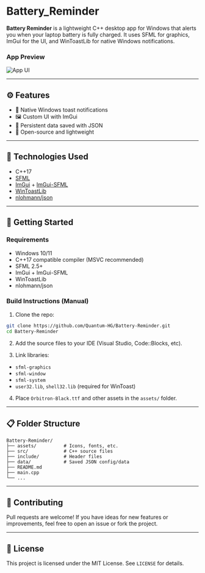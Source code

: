 # Battery_Reminder

**Battery Reminder** is a lightweight C++ desktop app for Windows that alerts you when your laptop battery is fully charged. It uses SFML for graphics, ImGui for the UI, and WinToastLib for native Windows notifications.

### App Preview
![App UI](media/preview.gif)

---

## ⚙️ Features

* 🔔 Native Windows toast notifications
* 🖼️ Custom UI with ImGui
* 📆 Persistent data saved with JSON
* 🔎 Open-source and lightweight

---

## 🌮 Technologies Used

* C++17
* [SFML](https://www.sfml-dev.org/)
* [ImGui](https://github.com/ocornut/imgui) + [ImGui-SFML](https://github.com/eliasdaler/imgui-sfml)
* [WinToastLib](https://github.com/mohabouje/WinToast)
* [nlohmann/json](https://github.com/nlohmann/json)

---

## 🚀 Getting Started

### Requirements

* Windows 10/11
* C++17 compatible compiler (MSVC recommended)
* SFML 2.5+
* ImGui + ImGui-SFML
* WinToastLib
* nlohmann/json

### Build Instructions (Manual)

1. Clone the repo:

```bash
git clone https://github.com/Quantum-HG/Battery-Reminder.git
cd Battery-Reminder
```

2. Add the source files to your IDE (Visual Studio, Code::Blocks, etc).

3. Link libraries:

* `sfml-graphics`
* `sfml-window`
* `sfml-system`
* `user32.lib`, `shell32.lib` (required for WinToast)

4. Place `Orbitron-Black.ttf` and other assets in the `assets/` folder.

---

## 📋 Folder Structure

```
Battery-Reminder/
├── assets/          # Icons, fonts, etc.
├── src/             # C++ source files
├── include/         # Header files
├── data/            # Saved JSON config/data
├── README.md
├── main.cpp
└── ...
```

---

## 🎉 Contributing

Pull requests are welcome! If you have ideas for new features or improvements, feel free to open an issue or fork the project.

---

## 📄 License

This project is licensed under the MIT License. See `LICENSE` for details.

